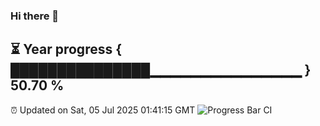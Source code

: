 ### Hi there 👋
⏳ Year progress { ███████████████▁▁▁▁▁▁▁▁▁▁▁▁▁▁▁ } 50.70 %
---
⏰ Updated on Sat, 05 Jul 2025 01:41:15 GMT
![Progress Bar CI](https://github.com/liununu/liununu/workflows/Progress%20Bar%20CI/badge.svg)

